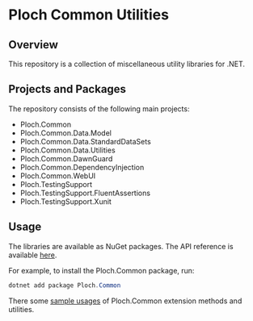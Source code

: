 # Ploch Common Utilities

## Overview

This repository is a collection of miscellaneous utility libraries for .NET.

## Projects and Packages

The repository consists of the following main projects:

- Ploch.Common
- Ploch.Common.Data.Model
- Ploch.Common.Data.StandardDataSets
- Ploch.Common.Data.Utilities
- Ploch.Common.DawnGuard
- Ploch.Common.DependencyInjection
- Ploch.Common.WebUI
- Ploch.TestingSupport
- Ploch.TestingSupport.FluentAssertions
- Ploch.TestingSupport.Xunit

## Usage

The libraries are available as NuGet packages.
The API reference is available [here](https://github.ploch.dev/ploch-common/).

For example, to install the Ploch.Common package, run:

```powershell
dotnet add package Ploch.Common
```

There some [sample usages](.articles/samples.html) of Ploch.Common extension methods and utilities.
